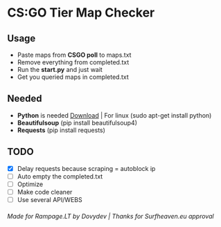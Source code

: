 # CS:GO Tier Map Checker
## Usage
- Paste maps from **CSGO poll** to maps.txt
- Remove everything from completed.txt
- Run the **start.py** and just wait
- Get you queried maps in completed.txt
## Needed
- **Python** is needed [Download](https://www.python.org/downloads/) | For linux (sudo apt-get install python)
- **Beautifulsoup** (pip install beautifulsoup4)
- **Requests** (pip install requests)
## TODO
- [x] Delay requests because scraping = autoblock ip
- [ ] Auto empty the completed.txt
- [ ] Optimize
- [ ] Make code cleaner
- [ ] Use several API/WEBS
###### Made for Rampage.LT by Dovydev | Thanks for Surfheaven.eu approval
